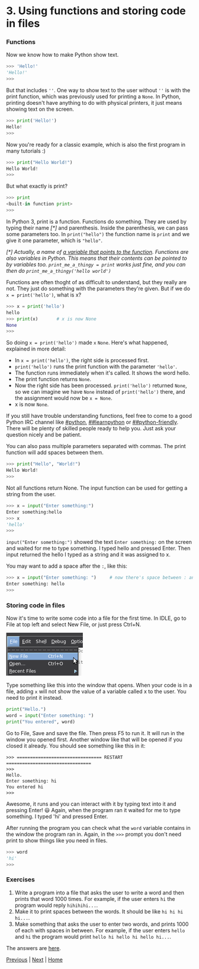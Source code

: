 # 3. Using functions and storing code in files

### Functions

Now we know how to make Python show text.

```py
>>> 'Hello!'
'Hello!'
>>>
```

But that includes `''`. One way to show text to the user without `''` is with the print function, which was previously used for printing a `None`. In Python, printing doesn't have anything to do with physical printers, it just means showing text on the screen.

```py
>>> print('Hello!')
Hello!
>>>
```

Now you're ready for a classic example, which is also the first program in many tutorials :)

```py
>>> print("Hello World!")
Hello World!
>>>
```

But what exactly is print?

```py
>>> print
<built-in function print>
>>>
```

In Python 3, print is a function. Functions do something. They are used by typing their name _[*]_ and parenthesis. Inside the parenthesis, we can pass some parameters too. In `print("hello")` the function name is `print` and we give it one parameter, which is `"hello"`.

_[*] Actually, a name of [a variable that points to the function](https://www.youtube.com/watch?v=_AEJHKGk9ns). Functions are also variables in Python. This means that their contents can be pointed to by variables too. `print_me_a_thingy = print` works just fine, and you can then do `print_me_a_thingy('hello world')`_

Functions are often thoght of as difficult to understand, but they really are not. They just do something with the parameters they're given. But if we do `x = print('hello')`, what is x?

```py
>>> x = print('hello')
hello
>>> print(x)       # x is now None
None
>>>
```

So doing `x = print('hello')` made `x` `None`. Here's what happened, explained in more detail:

- In `x = print('hello')`, the right side is processed first.
- `print('hello')` runs the print function with the parameter `'hello'`.
- The function runs immediately when it's called. It shows the word hello.
- The print function returns `None`.
- Now the right side has been processed. `print('hello')` returned `None`, so we can imagine we have `None` instead of `print('hello')` there, and the assignment would now be `x = None`.
- x is now `None`.

If you still have trouble understanding functions, feel free to come to a good Python IRC channel like [#python](https://kiwiirc.com/client/irc.freenode.net/#python), [##learnpython](https://kiwiirc.com/client/irc.freenode.net/##learnpython) or [##python-friendly](https://kiwiirc.com/client/irc.freenode.net/##python-friendly). There will be plenty of skilled people ready to help you. Just ask your question nicely and be patient.

You can also pass multiple parameters separated with commas. The print function will add spaces between them.

```py
>>> print("Hello", "World!")
Hello World!
>>>
```

Not all functions return None. The input function can be used for getting a string from the user.

```py
>>> x = input("Enter something:")
Enter something:hello
>>> x
'hello'
>>>
```

`input("Enter something:")` showed the text `Enter something:` on the screen and waited for me to type something. I typed hello and pressed Enter. Then input returned the hello I typed as a string and it was assigned to x.

You may want to add a space after the `:`, like this:

```py
>>> x = input("Enter something: ")     # now there's space between : and where I type
Enter something: hello
>>>
```

### Storing code in files

Now it's time to write some code into a file for the first time. In IDLE, go to File at top left and select New File, or just press Ctrl+N.

![New File in IDLE](idle-new.png)

Type something like this into the window that opens. When your code is in a file, adding `x` will not show the value of a variable called x to the user. You need to print it instead.

```py
print("Hello.")
word = input("Enter something: ")
print("You entered", word)
```

Go to File, Save and save the file. Then press F5 to run it. It will run in the window you opened first. Another window like that will be opened if you closed it already. You should see something like this in it:

    >>> ================================ RESTART ================================
    >>> 
    Hello.
    Enter something: hi
    You entered hi
    >>>

Awesome, it runs and you can interact with it by typing text into it and pressing Enter! :smiley: Again, when the program ran it waited for me to type something. I typed 'hi' and pressed Enter.

After running the program you can check what the `word` variable contains in the window the program ran in. Again, in the `>>>` prompt you don't need print to show things like you need in files.

```py
>>> word
'hi'
>>>
```

### Exercises

1. Write a program into a file that asks the user to write a word and then prints that word 1000 times. For example, if the user enters `hi` the program would reply `hihihihi...`.
2. Make it to print spaces between the words. It should be like `hi hi hi hi...`.
3. Make something that asks the user to enter two words, and prints 1000 of each with spaces in between. For example, if the user enters `hello` and `hi` the program would print `hello hi hello hi hello hi...`.

The answers are [here](answers.md).

[Previous](2.md) | [Next](4.md) | [Home](README.md)
